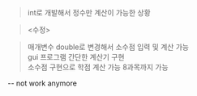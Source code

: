 > int로 개발해서 정수만 계산이 가능한 상황 </br>

> <수정> 

> 매개변수 double로 변경해서 소수점 입력 및 계산 가능 </br>
> gui 프로그램 간단한 계산기 구현 </br>
> 소수점 구현으로 학점 계산 가능 8과목까지 가능 </br>


-- not work anymore
